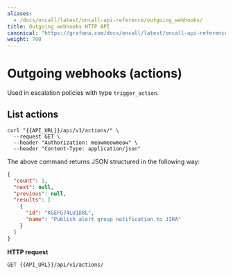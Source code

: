 ```yaml
---
aliases:
  - /docs/oncall/latest/oncall-api-reference/outgoing_webhooks/
title: Outgoing webhooks HTTP API
canonical: "https://grafana.com/docs/oncall/latest/oncall-api-reference/outgoing_webhooks/"
weight: 700
---
```


# Outgoing webhooks (actions)

Used in escalation policies with type `trigger_action`.

## List actions

```shell
curl "{{API_URL}}/api/v1/actions/" \
  --request GET \
  --header "Authorization: meowmeowmeow" \
  --header "Content-Type: application/json"
```

The above command returns JSON structured in the following way:

```json
{
  "count": 1,
  "next": null,
  "previous": null,
  "results": [
    {
      "id": "KGEFG74LU1D8L",
      "name": "Publish alert group notification to JIRA"
    }
  ]
}
```

**HTTP request**

`GET {{API_URL}}/api/v1/actions/`
